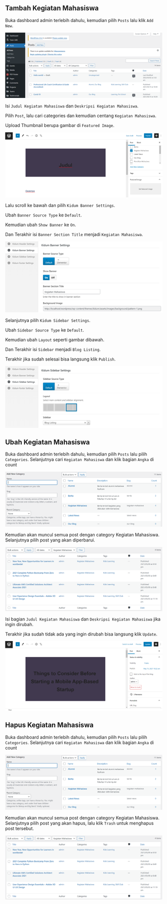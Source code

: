 ## Tambah Kegiatan Mahasiswa

Buka dashboard admin terlebih dahulu, kemudian pilih `Posts` lalu klik `Add New`.

![Kegiatan Mahasiswa](_images/berita/berita-1.png "Kegiatan Mahasiswa")

Isi `Judul Kegiatan Mahasiswa` dan `Deskripsi Kegiatan Mahasiswa`.

Pilih `Post`, lalu cari categories dan kemudian centang `Kegiatan Mahasiswa`.

Upload Thumbnail berupa gambar di `Featured Image`.

![Kegiatan Mahasiswa 1](./_images/kemahasiswaan/kegiatan-mahasiswa-1.png "Kegiatan Mahasiswa 1")

Lalu scroll ke bawah dan pilih `Kidum Banner Settings`.

Ubah `Banner Source Type` ke `Default`.

Kemudian ubah `Show Banner` ke `On`.

Dan Terakhir isi `Banner Section Title` menjadi `Kegiatan Mahasiswa`.

![Kegiatan Mahasiswa 2](./_images/kemahasiswaan/kegiatan-mahasiswa-2.png "Kegiatan Mahasiswa 2")

Selanjutnya pilih `Kidum Sidebar Settings`.

Ubah `Sidebar Source Type` ke `Default`.

Kemudian ubah `Layout` seperti gambar dibawah.

Dan Terakhir isi `Sidebar` menjadi `Blog Listing`.

Terakhir jika sudah selesai bisa langsung klik `Publish`.

![Kegiatan Mahasiswa 3](_images/berita/berita-4.png "Kegiatan Mahasiswa 3")

## Ubah Kegiatan Mahasiswa

Buka dashboard admin terlebih dahulu, kemudian pilih `Posts` lalu pilih `Categories`. Selanjutnya cari `Kegiatan Mahasiswa` dan klik bagian `Angka` di count

![Kegiatan Mahasiswa 4](./_images/kemahasiswaan/kegiatan-mahasiswa-3.png "Kegiatan Mahasiswa 4")

Kemudian akan muncul semua post dengan category Kegiatan Mahasiswa. Selanjutnya pilih post yang akan diperbarui.

![Kegiatan Mahasiswa 5](./_images/kemahasiswaan/kegiatan-mahasiswa-4.png "Kegiatan Mahasiswa 5")

Isi bagian `Judul Kegiatan Mahasiswa` dan `Deskripsi Kegiatan Mahasiswa` jika ingin dirubah.

Terakhir jika sudah tidak ada yang ingin dirubah bisa langsung klik `Update`.

![Kegiatan Mahasiswa 6](_images/berita/berita-6.png "Kegiatan Mahasiswa 6")

## Hapus Kegiatan Mahasiswa

Buka dashboard admin terlebih dahulu, kemudian pilih `Posts` lalu pilih `Categories`. Selanjutnya cari `Kegiatan Mahasiswa` dan klik bagian `Angka` di count

![Kegiatan Mahasiswa 4](./_images/kemahasiswaan/kegiatan-mahasiswa-3.png "Kegiatan Mahasiswa 4")

Kemudian akan muncul semua post dengan category Kegiatan Mahasiswa. Selanjutnya pilih post yang akan hapus, lalu klik `Trash` untuk menghapus post tersebut.

![Kegiatan Mahasiswa 5](./_images/kemahasiswaan/kegiatan-mahasiswa-4.png "Kegiatan Mahasiswa 5")
